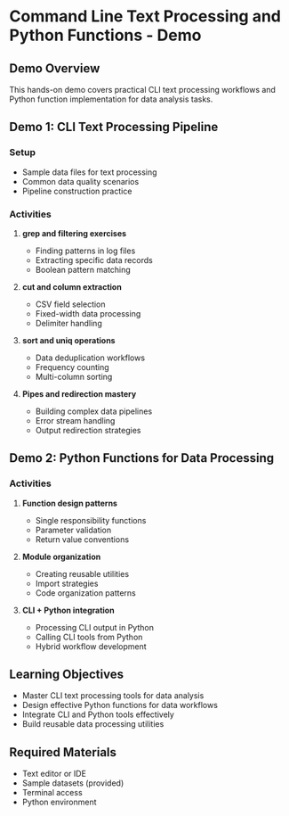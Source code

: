 # Command Line Text Processing and Python Functions - Demo

## Demo Overview
This hands-on demo covers practical CLI text processing workflows and Python function implementation for data analysis tasks.

## Demo 1: CLI Text Processing Pipeline

### Setup
- Sample data files for text processing
- Common data quality scenarios
- Pipeline construction practice

### Activities
1. **grep and filtering exercises**
   - Finding patterns in log files
   - Extracting specific data records
   - Boolean pattern matching

2. **cut and column extraction**
   - CSV field selection
   - Fixed-width data processing
   - Delimiter handling

3. **sort and uniq operations**
   - Data deduplication workflows
   - Frequency counting
   - Multi-column sorting

4. **Pipes and redirection mastery**
   - Building complex data pipelines
   - Error stream handling
   - Output redirection strategies

## Demo 2: Python Functions for Data Processing

### Activities
1. **Function design patterns**
   - Single responsibility functions
   - Parameter validation
   - Return value conventions

2. **Module organization**
   - Creating reusable utilities
   - Import strategies
   - Code organization patterns

3. **CLI + Python integration**
   - Processing CLI output in Python
   - Calling CLI tools from Python
   - Hybrid workflow development

## Learning Objectives
- Master CLI text processing tools for data analysis
- Design effective Python functions for data workflows
- Integrate CLI and Python tools effectively
- Build reusable data processing utilities

## Required Materials
- Text editor or IDE
- Sample datasets (provided)
- Terminal access
- Python environment